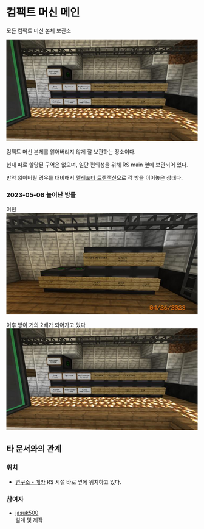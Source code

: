 # 컴팩트 머신 메인

모든 컴팩트 머신 본체 보관소

![asdf](../../asset/systems/cm_compactmachine_main/main.jpg)

컴팩트 머신 본체를 잃어버리지 않게 잘 보관하는 장소이다.

현재 따로 할당된 구역은 없으며, 일단 편의성을 위해 RS main 옆에 보관되어 있다.

만약 잃어버릴 경우를 대비해서 [텔레포터 트렌잭션](teleporter_hub.md)으로 각 방을 이어놓은 상태다.


### 2023-05-06 늘어난 방들

이전
![asdf](../../asset/systems/cm_compactmachine_main/old.jpg)

이후
방이 거의 2배가 되어가고 있다
![asdf](../../asset/systems/cm_compactmachine_main/main.jpg)

## 타 문서와의 관계
### 위치
<!-- tag_source_open:link_list:building_spot -->
- [연구소 - 메카](../buildings/lab_meka_lab.md)
RS 시설 바로 옆에 위치하고 있다.
<!-- tag_close -->

### 참여자
<!-- tag_source_open:link_list:member_contribute -->
- [jasuk500](../members/jasuk500.md)  
설계 및 제작
<!-- tag_close-->
